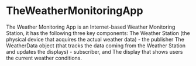 # TheWeatherMonitoringApp
The Weather Monitoring App is an Internet-based Weather Monitoring Station, it has the following three key components:
The Weather Station (the physical device that acquires the actual weather data) - the publisher 
The WeatherData object (that tracks the data coming from the Weather Station and updates the displays) - subscriber, and
The display that shows users the current weather conditions.

